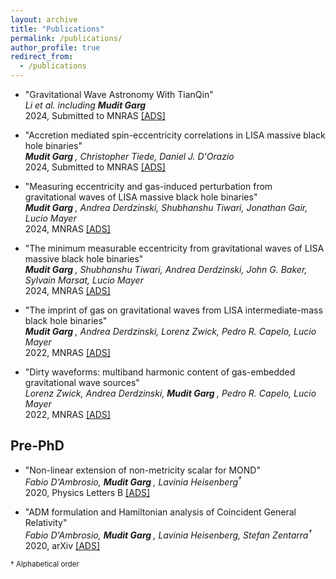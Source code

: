 ```yaml
---
layout: archive
title: "Publications"
permalink: /publications/
author_profile: true
redirect_from: 
  - /publications
---
```

* "Gravitational Wave Astronomy With TianQin"<br>
<i>Li et al. including <b> Mudit Garg </b><br></i>
2024, Submitted to MNRAS <a href = "https://ui.adsabs.harvard.edu/abs/2024arXiv240919665L/abstract"  target="_blank"> [ADS] </a>

* "Accretion mediated spin-eccentricity correlations in LISA massive black hole binaries"<br>
<i><b> Mudit Garg </b>, Christopher Tiede, Daniel J. D'Orazio<br></i>
2024, Submitted to MNRAS <a href = "https://ui.adsabs.harvard.edu/abs/2024arXiv240504411G/abstract"  target="_blank"> [ADS] </a>

* "Measuring eccentricity and gas-induced perturbation from gravitational waves of LISA massive black hole binaries"<br>
<i><b> Mudit Garg </b>, Andrea Derdzinski, Shubhanshu Tiwari, Jonathan Gair, Lucio Mayer<br></i>
2024, MNRAS <a href = "https://ui.adsabs.harvard.edu/abs/2024arXiv240214058G/abstract"  target="_blank"> [ADS] </a>

* "The minimum measurable eccentricity from gravitational waves of LISA massive black hole binaries"<br>
<i><b> Mudit Garg </b>, Shubhanshu Tiwari, Andrea Derdzinski, John G. Baker, Sylvain Marsat, Lucio Mayer<br></i>
2024, MNRAS <a href = "https://ui.adsabs.harvard.edu/abs/2023arXiv230713367G/abstract"  target="_blank"> [ADS] </a>

* "The imprint of gas on gravitational waves from LISA intermediate-mass black hole binaries"<br>
<i><b> Mudit Garg </b>, Andrea Derdzinski, Lorenz Zwick, Pedro R. Capelo, Lucio Mayer<br></i>
2022, MNRAS <a href = "https://ui.adsabs.harvard.edu/abs/2022arXiv220605292G/abstract"  target="_blank"> [ADS] </a>

* "Dirty waveforms: multiband harmonic content of gas-embedded gravitational wave sources"<br>
<i>Lorenz Zwick, Andrea Derdzinski, <b> Mudit Garg </b>, Pedro R. Capelo, Lucio Mayer<br></i>
2022, MNRAS <a href = "https://ui.adsabs.harvard.edu/abs/2022MNRAS.511.6143Z/abstract"  target="_blank"> [ADS] </a>

## Pre-PhD

* "Non-linear extension of non-metricity scalar for MOND"<br>
<i>Fabio D'Ambrosio, <b> Mudit Garg </b>, Lavinia Heisenberg<sup>&dagger;</sup><br></i>
2020, Physics Letters B <a href = "https://ui.adsabs.harvard.edu/abs/2020PhLB..81135970D/abstract"  target="_blank"> [ADS] </a>

* "ADM formulation and Hamiltonian analysis of Coincident General Relativity"<br>
<i>Fabio D'Ambrosio, <b> Mudit Garg </b>, Lavinia Heisenberg, Stefan Zentarra<sup>&dagger;</sup><br></i>
2020, arXiv <a href = "https://ui.adsabs.harvard.edu/abs/2020arXiv200703261D/abstract"  target="_blank"> [ADS] </a>

<small>&dagger; Alphabetical order</small>
